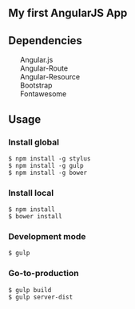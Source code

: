 <article class="markdown-body entry-content" itemprop="mainContentOfPage">
	<h1>My first AngularJS App</h1>

<h2>
<a name="user-content-dependencies" class="anchor" href="#dependencies" aria-hidden="true"><span class="octicon octicon-link"></span></a>Dependencies</h2>

<ul class="task-list">
<li>Angular.js</li>
<li>Angular-Route</li>
<li>Angular-Resource</li>
<li>Bootstrap</li>
<li>Fontawesome</li>
</ul><h2>
<a name="user-content-usage" class="anchor" href="#usage" aria-hidden="true"><span class="octicon octicon-link"></span></a>Usage</h2>

<h3>
<a name="user-content-install-global" class="anchor" href="#install-global" aria-hidden="true"><span class="octicon octicon-link"></span></a>Install global</h3>

<pre><code>$ npm install -g stylus
$ npm install -g gulp
$ npm install -g bower
</code></pre>

<h3>
<a name="user-content-install-local" class="anchor" href="#install-local" aria-hidden="true"><span class="octicon octicon-link"></span></a>Install local</h3>

<pre><code>$ npm install
$ bower install
</code></pre>

<h3>
<a name="user-content-development-mode" class="anchor" href="#development-mode" aria-hidden="true"><span class="octicon octicon-link"></span></a>Development mode</h3>

<pre><code>$ gulp
</code></pre>

<h3>
<a name="user-content-go-to-production" class="anchor" href="#go-to-production" aria-hidden="true"><span class="octicon octicon-link"></span></a>Go-to-production</h3>

<pre><code>$ gulp build
$ gulp server-dist
</code></pre>